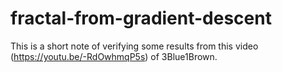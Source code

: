 # fractal-from-gradient-descent
This is a short note of verifying some results from this video (https://youtu.be/-RdOwhmqP5s) of 3Blue1Brown.
